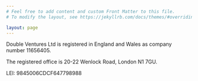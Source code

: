 ```yaml
---
# Feel free to add content and custom Front Matter to this file.
# To modify the layout, see https://jekyllrb.com/docs/themes/#overriding-theme-defaults

layout: page
---
```


Double Ventures Ltd is registered in England and Wales as company number 11656405.

The registered office is 20-22 Wenlock Road, London N1 7GU.

LEI: 9845006CDCF647798988

